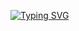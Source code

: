 

[![Typing SVG](https://readme-typing-svg.herokuapp.com?color=%2336BCF7&lines=Digital+Emotions)](https://git.io/typing-svg)
